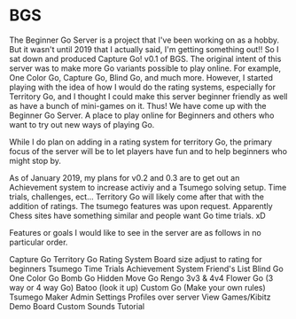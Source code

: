 # BGS

The Beginner Go Server is a project that I've been working on as a hobby. But it wasn't until 2019 that I actually said, I'm getting something out!! So I sat down and produced Capture Go! v0.1 of BGS. The original intent of this server was to make more Go variants possible to play online. For example, One Color Go, Capture Go, Blind Go, and much more. However, I started playing with the idea of how I would do the rating systems, especially for Territory Go, and I thought I could make this server beginner friendly as well as have a bunch of mini-games on it. Thus! We have come up with the Beginner Go Server. A place to play online for Beginners and others who want to try out new ways of playing Go. 

While I do plan on adding in a rating system for territory Go, the primary focus of the server will be to let players have fun and to help beginners who might stop by.

As of January 2019, my plans for v0.2 and 0.3 are to get out an Achievement system to increase activiy and a Tsumego solving setup. Time trials, challenges, ect... Territory Go will likely come after that with the addition of ratings. The tsumego features was upon request. Apparently Chess sites have something similar and people want Go time trials. xD

Features or goals I would like to see in the server are as follows in no particular order.

Capture Go
Territory Go
Rating System 
Board size adjust to rating for beginners 
Tsumego Time Trials
Achievement System
Friend's List
Blind Go
One Color Go
Bomb Go
Hidden Move Go
Rengo
3v3 & 4v4
Flower Go (3 way or 4 way Go)
Batoo (look it up)
Custom Go (Make your own rules)
Tsumego Maker
Admin Settings
Profiles over server
View Games/Kibitz
Demo Board
Custom Sounds
Tutorial
